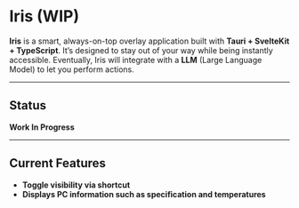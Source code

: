 # Iris (WIP)

**Iris** is a smart, always-on-top overlay application built with **Tauri + SvelteKit + TypeScript**. It’s designed to stay out of your way while being instantly accessible. Eventually, Iris will integrate with a **LLM** (Large Language Model) to let you perform actions.

---

## Status

**Work In Progress**

---

## Current Features

- **Toggle visibility via shortcut** 
- **Displays PC information such as specification and temperatures**
